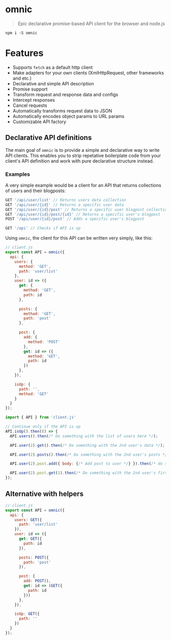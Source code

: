 # omnic
> Epic declarative promise-based API client for the browser and node.js

`npm i -S omnic`

# Features

- Supports `fetch` as a default http client
- Make adapters for your own clients (XmlHttpRequest, other frameworks and etc.)
- Declarative and simple API description
- Promise support
- Transform request and response data and configs
- Intercept responses
- Cancel requests
- Automatically transforms request data to JSON
- Automatically encodes object params to URL params
- Customizable API factory


## Declarative API definitions

The main goal of `omnic` is to provide a simple and declarative way to write API clients. This enables you to strip repetative boilerplate code from your client's API definition and work with pure declarative structure instead.

### Examples

A very simple example would be a client for an API that returns collections of users and their blogposts:

```js
GET '/api/user/list' // Returns users data collection
GET '/api/user/{id}' // Returns a specific user data
GET '/api/user/{id}/post' // Returns a specific user blogpost collection
GET '/api/user/{id}/post/{id}' // Returns a specific user's blogpost
POST '/api/user/{id}/post' // Adds a specific user's blogpost

GET '/api' // Checks if API is up
```

Using `omnic`, the client for this API can be written very simply, like this:

```js
// client.js
export const API = omnic({
  api: {
    users: {
      method: 'GET',
      path: 'user/list'
    },
    user: id => ({
      get: {
        method: 'GET',
        path: id
      },

      posts: {
        method: 'GET',
        path: 'post'
      },

      post: {
        add: {
          method: 'POST'
        },
        get: id => ({
          method: 'GET',
          path: id
        })
      },
    }),

    isUp: {
      path: '',
      method: 'GET'
    }
  }
});
```

```js
import { API } from 'client.js'

// Continue only if the API is up
API.isUp().then(() => {
  API.users().then(/* Do something with the list of users here */);

  API.user(2).get().then(/* Do something with the 2nd user's data */);

  API.user(2).posts().then(/* Do something with the 2nd user's posts */);

  API.user(2).post.add({ body: {/* Add post to user */} }).then(/* do something after this */);

  API.user(2).post.get(1).then(/* Do something with the 2nd user's first post */);
});
```


## Alternative with helpers


```js
// client.js
export const API = omnic({
  api: {
    users: GET({
      path: 'user/list'
    }),
    user: id => ({
      get: GET({
        path: id
      }),

      posts: POST({
        path: 'post'
      }),

      post: {
        add: POST(),
        get: id => (GET({
          path: id
        }))
      },
    }),

    isUp: GET({
      path: ''
    })
  }
});
```

